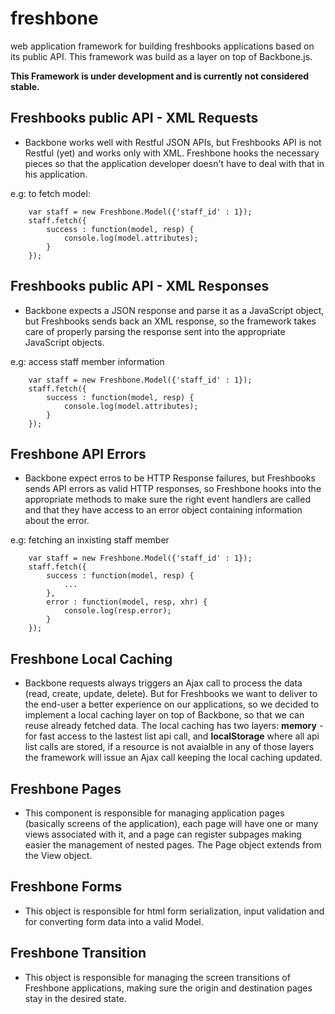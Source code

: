 freshbone
=========

web application framework for building freshbooks applications based on its public API. This framework was build as a layer on top of Backbone.js.

**This Framework is under development and is currently not considered stable.**

Freshbooks public API - XML Requests
------------------------------------

- Backbone works well with Restful JSON APIs, but Freshbooks API is not Restful (yet) and works only with XML. Freshbone hooks the necessary pieces so that the application developer doesn't have to deal with that in his application.

e.g: to fetch model:

        var staff = new Freshbone.Model({'staff_id' : 1});
        staff.fetch({
            success : function(model, resp) {
                console.log(model.attributes);
            }
        });

Freshbooks public API - XML Responses
-------------------------------------

- Backbone expects a JSON response and parse it as a JavaScript object, but Freshbooks sends back an XML response, so the framework takes care of properly parsing the response sent into the appropriate JavaScript objects.

e.g: access staff member information

        var staff = new Freshbone.Model({'staff_id' : 1});
        staff.fetch({
            success : function(model, resp) {
                console.log(model.attributes);
            }
        });

Freshbone API Errors
--------------------

- Backbone expect erros to be HTTP Response failures, but Freshbooks sends API errors as valid HTTP responses, so Freshbone hooks into the appropriate methods to make sure the right event handlers are called and that they have access to an error object containing information about the error.

e.g: fetching an inxisting staff member

        var staff = new Freshbone.Model({'staff_id' : 1});
        staff.fetch({
            success : function(model, resp) {
                ...
            },
            error : function(model, resp, xhr) {
                console.log(resp.error);
            }
        });

Freshbone Local Caching
-----------------------

- Backbone requests always triggers an Ajax call to process the data (read, create, update, delete). But for Freshbooks we want to deliver to the end-user a better experience on our applications, so we decided to implement a local caching layer on top of Backbone, so that we can reuse already fetched data. The local caching has two layers: **memory** - for fast access to the lastest list api call, and **localStorage** where all api list calls are stored, if a resource is not avaialble in any of those layers the framework will issue an Ajax call keeping the local caching updated.

Freshbone Pages
---------------

- This component is responsible for managing application pages (basically screens of the application), each page will have one or many views associated with it, and a page can register subpages making easier the management of nested pages. The Page object extends from the View object.

Freshbone Forms
---------------

- This object is responsible for html form serialization, input validation and for converting form data into a valid Model.

Freshbone Transition
--------------------

- This object is responsible for managing the screen transitions of Freshbone applications, making sure the origin and destination pages stay in the desired state.


